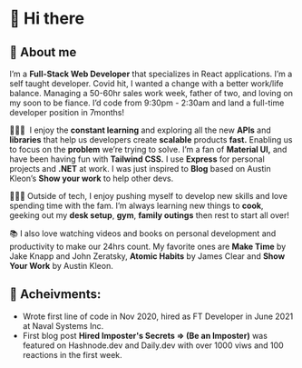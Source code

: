 # 👋  Hi there


## 🚀 About me


I’m a **Full-Stack Web Developer** that specializes in React applications. I’m a self taught developer. Covid hit, I wanted a change with a better work/life balance. Managing a 50-60hr sales work week, father of  two, and loving on my soon to be fiance. I’d code from 9:30pm - 2:30am and land a full-time developer position in 7months! 

🧑🏻‍💻  I enjoy the **constant learning** and exploring all the new **APIs** and **libraries** that help us developers create **scalable** products **fast.** Enabling us to focus on the **problem** we’re trying to solve. I’m a fan of **Material UI,** and have been having fun with **Tailwind CSS.** I use **Express** for personal projects and **.NET** at work. I was just inspired to **Blog** based on Austin Kleon’s **Show your work** to help other devs. 

🏋🏼‍♂️ Outside of tech, I enjoy pushing myself to develop new skills and love spending time with the fam. I’m always learning new things to **cook**, geeking out my **desk setup**, **gym**, **family outings** then rest to start all over! 

📚 I also love watching videos and books on personal development and productivity to make our 24hrs count. My favorite ones are **Make Time** by Jake Knapp and John Zeratsky, **Atomic Habits** by James Clear and **Show Your Work** by Austin Kleon.

## 🥇 Acheivments: 
* Wrote first line of code in Nov 2020, hired as FT Developer in June 2021 at Naval Systems Inc.
* First blog post **Hired Imposter's Secrets => (Be an Imposter)** was featured on Hashnode.dev and Daily.dev with over 1000 viws and 100 reactions in the first week. 
<!--
**Rallanvila/Rallanvila** is a ✨ _special_ ✨ repository because its `README.md` (this file) appears on your GitHub profile.

Here are some ideas to get you started:

- 🔭 I’m currently working on ...
- 🌱 I’m currently learning ...
- 👯 I’m looking to collaborate on ...
- 🤔 I’m looking for help with ...
- 💬 Ask me about ...
- 📫 How to reach me: ...
- 😄 Pronouns: ...
- ⚡ Fun fact: ...
-->
